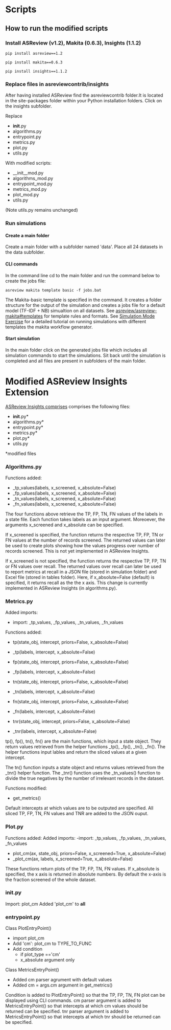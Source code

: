 # Scripts

## How to run the modified scripts

### Install ASReview (v1.2), Makita (0.6.3), Insights (1.1.2)

```
pip install asreview==1.2
```

```
pip install makita==0.6.3
```

```
pip install insights==1.1.2
```


### Replace files in asreviewcontrib/insights

After having installed ASReview find the asreviewcontrib folder.It is located in the site-packages folder within your Python installation folders. Click on the insights subfolder.

Replace
- __init__.py 
- algorithms.py 
- entrypoint.py
- metrics.py
- plot.py
- utils.py

With modified scripts:

- __init__mod.py 
- algorithms_mod.py 
- entrypoint_mod.py
- metrics_mod.py
- plot_mod.py
- utils.py

(Note utils.py remains unchanged)


### Run simulations


#### Create a main folder

Create a main folder with a subfolder named 'data'. Place all 24 datasets in the data subfolder.


#### CLI commands

In the command line cd to the main folder and run the command below to create the jobs file: 

```
asreview makita template basic -f jobs.bat
```

The Makita-basic template is specified in the command. It creates a folder structure for the output of the simulation and creates a jobs file for a default model (TF-IDF + NB) simualtion on all datasets.
See [asreview/asreview-makita#templates](https://github.com/asreview/asreview-makita#templates) for template rules and formats.
See [Simulation Mode Exercise](https://github.com/asreview/asreview-academy/blob/main/introducing-simulation-mode/README.md) for a detailed tutorial on running simulations with different templates the makita workflow generator. 


#### Start simulation

In the main folder click on the generated jobs file which includes all simulation commands to start the simulations. 
Sit back until the simulation is completed and all files are present in subfolders of the main folder.


# Modified ASReview Insights Extension


[ASReview Insights comprises](https://github.com/asreview/asreview-insights/tree/main/asreviewcontrib/insights) comprises the following files:

- __init__.py*
- algorithms.py* 
- entrypoint.py*
- metrics.py*
- plot.py*
- utils.py

*modified files


### Algorithms.py

Functions added:
- _tp_values(labels, x_screened, x_absolute=False)
- _fp_values(labels, x_screened, x_absolute=False)
- _tn_values(labels, x_screened, x_absolute=False)
- _fn_values(labels, x_screened, x_absolute=False)


The four functions above retrieve the TP, FP, TN, FN values of the labels in a state file. Each function takes labels as an input argument. Moreoever, the arguments x_screened and x_absolute can be specified. 

If x_screened is specified, the function returns the respective TP, FP, TN or FN values at the number of records screened. The returned values can later be used to create plots showing how the values progress over number of records screened. This is not yet implemented in ASReview Insights.

If x_screened is not specified, the function returns the respective TP, FP, TN or FN values over recall. The returned values over recall can later be used to report metrics at recall in a JSON file (stored in simulation folder) and Excel file (stored in tables folder). Here, if x_absolute=False (default) is specified, it returns recall as the the x axis. This change is currently implemented in ASReview Insights (in algorithms.py).


### Metrics.py

Added imports:
- import: _tp_values, _fp_values, _tn_values, _fn_values


Functions added:

- tp(state_obj, intercept, priors=False, x_absolute=False)
- _tp(labels, intercept, x_absolute=False)
- fp(state_obj, intercept, priors=False, x_absolute=False)
- _fp(labels, intercept, x_absolute=False)
- tn(state_obj, intercept, priors=False, x_absolute=False)
- _tn(labels, intercept, x_absolute=False)
- fn(state_obj, intercept, priors=False, x_absolute=False)
- _fn(labels, intercept, x_absolute=False)


- tnr(state_obj, intercept, priors=False, x_absolute=False)
- _tnr(labels, intercept, x_absolute=False)

tp(), fp(), tn(), fn() are the main functions, which input a state object. They return values retrieved from the helper functions _tp(), _fp(), _tn(), _fn().
The helper functions input lables and return the sliced values at a given intercept.

The tn() function inputs a state object and returns values retrieved from the _tnr() helper function.
The _tnr() function uses the _tn_values() function to divide the true negatives by the number of irrelevant records in the dataset.


Functions modified: 
- get_metrics()

Default intercepts at which values are to be outputed are specified. All sliced TP, FP, TN, FN values and TNR are added to the JSON ouput. 

### Plot.py

Functions added:
Added imports:
-import: _tp_values, _fp_values, _tn_values, _fn_values

- plot_cm(ax, state_obj, priors=False, x_screened=True, x_absolute=False)
- _plot_cm(ax, labels, x_screened=True, x_absolute=False)

These functions return plots of the TP, FP, TN, FN values. If x_absolute is specified, the x axis is returned in absolute numbers. By default the x-axis is the fraction screened of the whole dataset.


### __init__.py

Import: plot_cm
Added 'plot_cm' to __all__


### entrypoint.py

Class PlotEntryPoint()
- import plot_cm
- Add 'cm': plot_cm to TYPE_TO_FUNC
- Add condition
	- if plot_type =='cm'
	- x_absolute argument only


Class MetricsEntryPoint()
- Added cm parser agrument with default values 
- Added cm = args.cm argument in get_metrics()


Condition is added to PlotEntryPoint() so that the TP, FP, TN, FN plot can be displayed using CLI commands.
cm parser argument is added to MetricsEntryPoint() so that intercepts at which cm values should be returned can be specified. 
tnr parser argument is added to MetricsEntryPoint() so that intercepts at which tnr should be returned can be specified.



